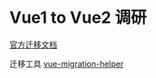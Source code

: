 # Vue1 to Vue2 调研

[官方迁移文档](https://cn.vuejs.org/v2/guide/migration.html)

迁移工具 [vue-migration-helper](https://github.com/vuejs/vue-migration-helper)
